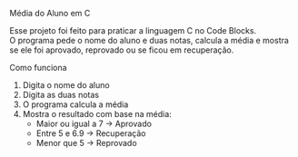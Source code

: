 Média do Aluno em C

Esse projeto foi feito para praticar a linguagem C no Code Blocks.  
O programa pede o nome do aluno e duas notas, calcula a média e mostra se ele foi aprovado, reprovado ou se ficou em recuperação.

Como funciona
1. Digita o nome do aluno
2. Digita as duas notas
3. O programa calcula a média
4. Mostra o resultado com base na média:
   - Maior ou igual a 7 → Aprovado
   - Entre 5 e 6.9 → Recuperação
   - Menor que 5 → Reprovado
